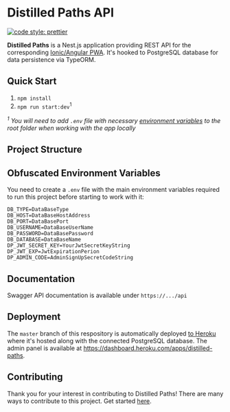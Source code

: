 # Distilled Paths API

[![code style: prettier](https://img.shields.io/badge/code_style-prettier-ff69b4.svg?style=flat-square)](https://github.com/prettier/prettier)

**Distilled Paths** is a Nest.js application providing REST API for the corresponding [Ionic/Angular PWA](https://distilled-paths.netlify.app/). It's hooked to PostgreSQL database for data persistence via TypeORM. 

## Quick Start

1. `npm install`
1. `npm run start:dev`<sup>1</sup>

*<sup>1</sup> You will need to add `.env` file with necessary [environment variables](#obfuscated-environment-variables) to the root folder when working with the app locally*

## Project Structure

## Obfuscated Environment Variables

You need to create a `.env` file with the main environment variables required to run this project before starting to work with it:

```
DB_TYPE=DataBaseType
DB_HOST=DataBaseHostAddress
DB_PORT=DataBasePort
DB_USERNAME=DataBaseUserName
DB_PASSWORD=DataBasePassword
DB_DATABASE=DataBaseName
DP_JWT_SECRET_KEY=YourJwtSecretKeyString
DP_JWT_EXP=JwtExpirationPerion
DP_ADMIN_CODE=AdminSignUpSecretCodeString
```

## Documentation

Swagger API documentation is available under `https://.../api` 

## Deployment

The `master` branch of this respository is automatically deployed [to Heroku](https://distilled-paths.herokuapp.com/) where it's hosted along with the connected PostgreSQL database. The admin panel is available at https://dashboard.heroku.com/apps/distilled-paths.

## Contributing

Thank you for your interest in contributing to Distilled Paths! There are many ways to contribute to this project. Get started [here](https://github.com/dpaths/dpaths-api/blob/master/.github/CONTRIBUTING.md).
